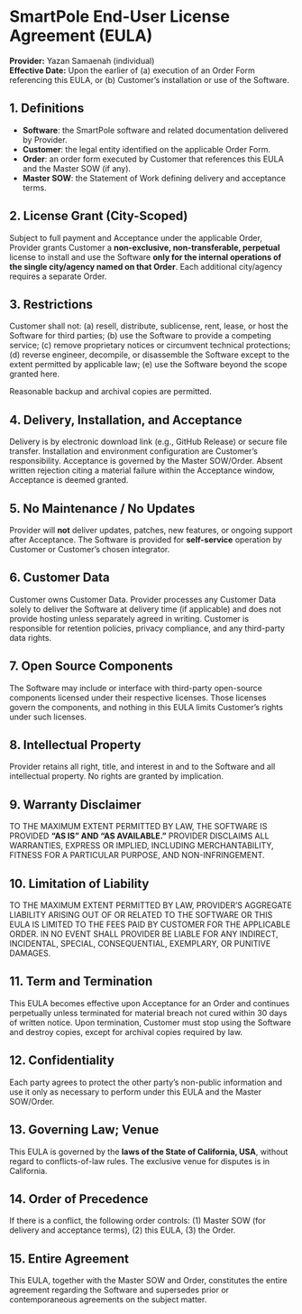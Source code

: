 # SmartPole End-User License Agreement (EULA)

**Provider:** Yazan Samaenah (individual)  
**Effective Date:** Upon the earlier of (a) execution of an Order Form referencing
this EULA, or (b) Customer’s installation or use of the Software.

## 1. Definitions
- **Software**: the SmartPole software and related documentation delivered by Provider.  
- **Customer**: the legal entity identified on the applicable Order Form.  
- **Order**: an order form executed by Customer that references this EULA and the Master SOW (if any).  
- **Master SOW**: the Statement of Work defining delivery and acceptance terms.

## 2. License Grant (City-Scoped)
Subject to full payment and Acceptance under the applicable Order, Provider grants
Customer a **non-exclusive, non-transferable, perpetual** license to install and use
the Software **only for the internal operations of the single city/agency named on
that Order**. Each additional city/agency requires a separate Order.

## 3. Restrictions
Customer shall not: (a) resell, distribute, sublicense, rent, lease, or host the
Software for third parties; (b) use the Software to provide a competing service;
(c) remove proprietary notices or circumvent technical protections; (d) reverse
engineer, decompile, or disassemble the Software except to the extent permitted by
applicable law; (e) use the Software beyond the scope granted here.

Reasonable backup and archival copies are permitted.

## 4. Delivery, Installation, and Acceptance
Delivery is by electronic download link (e.g., GitHub Release) or secure file
transfer. Installation and environment configuration are Customer’s responsibility.
Acceptance is governed by the Master SOW/Order. Absent written rejection citing a
material failure within the Acceptance window, Acceptance is deemed granted.

## 5. No Maintenance / No Updates
Provider will **not** deliver updates, patches, new features, or ongoing support
after Acceptance. The Software is provided for **self-service** operation by
Customer or Customer’s chosen integrator.

## 6. Customer Data
Customer owns Customer Data. Provider processes any Customer Data solely to deliver
the Software at delivery time (if applicable) and does not provide hosting unless
separately agreed in writing. Customer is responsible for retention policies,
privacy compliance, and any third-party data rights.

## 7. Open Source Components
The Software may include or interface with third-party open-source components
licensed under their respective licenses. Those licenses govern the components,
and nothing in this EULA limits Customer’s rights under such licenses.

## 8. Intellectual Property
Provider retains all right, title, and interest in and to the Software and all
intellectual property. No rights are granted by implication.

## 9. Warranty Disclaimer
TO THE MAXIMUM EXTENT PERMITTED BY LAW, THE SOFTWARE IS PROVIDED **“AS IS” AND
“AS AVAILABLE.”** PROVIDER DISCLAIMS ALL WARRANTIES, EXPRESS OR IMPLIED, INCLUDING
MERCHANTABILITY, FITNESS FOR A PARTICULAR PURPOSE, AND NON-INFRINGEMENT.

## 10. Limitation of Liability
TO THE MAXIMUM EXTENT PERMITTED BY LAW, PROVIDER’S AGGREGATE LIABILITY ARISING OUT
OF OR RELATED TO THE SOFTWARE OR THIS EULA IS LIMITED TO THE FEES PAID BY CUSTOMER
FOR THE APPLICABLE ORDER. IN NO EVENT SHALL PROVIDER BE LIABLE FOR ANY INDIRECT,
INCIDENTAL, SPECIAL, CONSEQUENTIAL, EXEMPLARY, OR PUNITIVE DAMAGES.

## 11. Term and Termination
This EULA becomes effective upon Acceptance for an Order and continues perpetually
unless terminated for material breach not cured within 30 days of written notice.
Upon termination, Customer must stop using the Software and destroy copies, except
for archival copies required by law.

## 12. Confidentiality
Each party agrees to protect the other party’s non-public information and use it
only as necessary to perform under this EULA and the Master SOW/Order.

## 13. Governing Law; Venue
This EULA is governed by the **laws of the State of California, USA**, without
regard to conflicts-of-law rules. The exclusive venue for disputes is in California.

## 14. Order of Precedence
If there is a conflict, the following order controls: (1) Master SOW (for delivery
and acceptance terms), (2) this EULA, (3) the Order.

## 15. Entire Agreement
This EULA, together with the Master SOW and Order, constitutes the entire agreement
regarding the Software and supersedes prior or contemporaneous agreements on the
subject matter.
